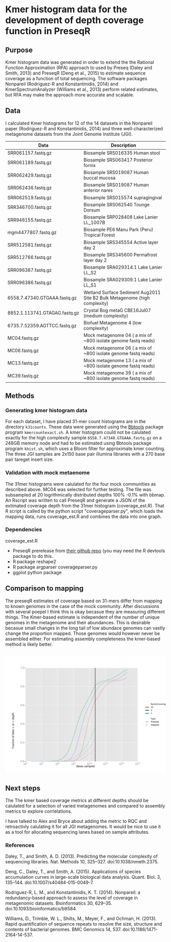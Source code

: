 # Kmer histogram data for the development of depth coverage function in PreseqR 

## Purpose

Kmer histogram data was generated in order to extend the the Rational Function Approximation (RFA) approach to used by Preseq (Daley and Smith, 2013)  and PreseqR (Deng et al., 2015)  to estimate sequence coverage as a function of total sequencing. The software packages Nonpareil (Rodriguez-R and Konstantinidis, 2014) and KmerSpectrumAnalyzer (Williams et al., 2013) perform related estimates, but RFA may make the approach more accurate and scalable.

## Data 

I calculated Kmer histograms for 12 of the 14 datasets in the Nonpareil paper (Rodriguez-R and Konstantinidis, 2014) and three well-characterized metagenome datasets from the Joint Genome Institute (JGI).

Data |  Description
--- | ---
SRR061157.fastq.gz | Biosample SRS016335  Human stool
SRR061189.fastq.gz | Biosample SRS063417 Posterior fornix
SRR062429.fastq.gz | Biosample SRS019087 Human buccal mucosa
SRR062436.fastq.gz | Biosample SRS019087 Human anterior nares
SRR062519.fastq.gz | Biosample SRS015574 supragingival
SRR346700.fastq.gz | Biosample SRS062540 Tounge Dorsum
SRR948155.fastq.gz | Biosample SRP028408 Lake Lanier LL_1007B
mgm4477807.fastq.gz |Biosample PE6 Manu Park (Peru) Tropical Forest
SRR512581.fastq.gz | Biosample SRS345554 Active layer day 2
SRR512766.fastq.gz | Biosample SRS345600 Permafrost layer day 2
SRR096387.fastq.gz  |Biosample SRA029314.1  Lake Lanier LL_S2
SRR096386.fastq.gz   | Biosample SRA029309.1 Lake Lanier LL_S1
6558.7.47340.GTGAAA.fastq.gz | Wetland Surface Sediment Aug2011 Site B2 Bulk Metagenome (high complexity)
8852.1.113741.GTAGAG.fastq.gz | Crystal Bog metaG CBE16Jul07 (medium complexity)
6735.7.52359.AGTTCC.fastq.gz | Biofuel Metagenome 4 (low complexity)
MC04.fastq.gz | Mock metagenome 04 ( a mix of ~800 isolate genome fastq reads)
MC06.fastq.gz | Mock metagenome 06 ( a mix of ~800 isolate genome fastq reads)
MC13.fastq.gz | Mock metagenome 13 ( a mix of ~800 isolate genome fastq reads)
MC39.fastq.gz | Mock metagenome 39 ( a mix of ~800 isolate genome fastq reads)

## Methods 

### Generating kmer histogram data
For each dataset, I have placed 31-mer count histograms are in the directory `k31counts`. These data were generated using the [Bbtools](https://sourceforge.net/projects/bbmap/) package program `kmercountexact.sh`. A kmer histogram could not be calulated exactly for the high complexity sample `6558.7.47340.GTGAAA.fastq.gz` on a 248GB memory node and had to be estimated using Bbtools package program `khist.sh`, which uses a Bloom filter for approximate kmer counting. The three JGI samples are 2x150 base pair illumina libraries with a 270 base pair tareget insert size.

### Validation with mock metaenome
The 31mer histograms were calulated for the four mock communities as described above.
MC04 was selected for further testing. The file was subsampled at 20 logrithmically distributed depths 100% -0.1% with bbmap. An Rscript was written to call PreseqR and generate a JSON of the extimated coverage depth from the 31mer histogram (coverage_est.R).  That R script is called by the python script "coverageparser.py", which loads the mapping data, runs coverage_est.R and combines the data into one graph.

### Dependencies
coverage_est.R 
- PreseqR prerelease from [their github repo](https://github.com/smithlabcode/preseqR) (you may need the R devtools package to do this.
- R package reshape2
- R package argparser
coverageparser.py
- ggplot python package

## Comparison to mapping ###

The preseqR estimates of coverage based on 31-mers differ from mapping to known genomes in the case of the mock community.  After discussions with several poepel I think this is okay becasue they are measuring different things. The Kmer-based estimate is independent of the number of unique genomes in the metagenome and their abundances. This is desirable becasue small changes in the long tail of low abundace genomes can vastly change the proportion mapped.  Those genomes would however never be assembled either. For estimating assembly completeness the kmer-based method is likely better.    

![Comparison of PreseqR preditions to mapping based coverage](MC04.png)  
---

## Next steps
The The kmer based coverage metrics at different depths should be calulated for a selection of varied metagenomes and compared to assembly metrics to explore corrlelations.

I have talked to Alex and Bryce about adding the metric to RQC and retroactivly calulating it for all JGI metagenomes. It would be nice to use it as a tool for allocating sequencing lanes based on sample attributes.

### References

Daley, T., and Smith, A. D. (2013). Predicting the molecular complexity of sequencing libraries. Nat. Methods 10, 325–327. doi:10.1038/nmeth.2375.

Deng, C., Daley, T., and Smith, A. (2015). Applications of species accumulation curves in large-scale biological data analysis. Quant. Biol. 3, 135–144. doi:10.1007/s40484-015-0049-7.

Rodriguez-R, L. M., and Konstantinidis, K. T. (2014). Nonpareil: a redundancy-based approach to assess the level of coverage in metagenomic datasets. Bioinformatics 30, 629–35. doi:10.1093/bioinformatics/btt584.

Williams, D., Trimble, W. L., Shilts, M., Meyer, F., and Ochman, H. (2013). Rapid quantification of sequence repeats to resolve the size, structure and contents of bacterial genomes. BMC Genomics 14, 537. doi:10.1186/1471-2164-14-537.


